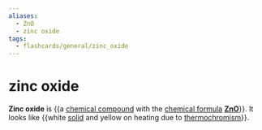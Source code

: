 ```yaml
---
aliases:
  - ZnO
  - zinc oxide
tags:
  - flashcards/general/zinc_oxide
---
```


# zinc oxide

__Zinc oxide__ is {{a [chemical compound](chemical%20compound.md) with the [chemical formula](chemical%20formula.md) __[Zn](zinc.md)[O](oxygen.md)__}}. It looks like {{white [solid](solid.md) and yellow on heating due to [thermochromism](theromochromism.md)}}. <!--SR:!2024-05-18,316,330!2023-10-07,7,130-->
